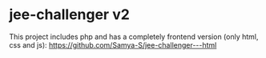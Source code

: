 # jee-challenger v2

This project includes php and has a completely frontend version (only html, css and js): https://github.com/Samya-S/jee-challenger---html
